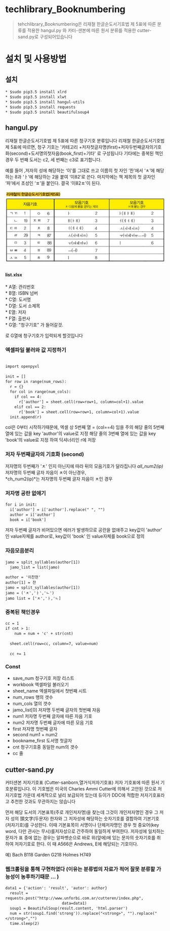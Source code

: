 # techlibrary_Booknumbering
> tehchlibrary_Booknumbering은 리재철 한글순도서기호법 제 5표에 따른 분류를 적용한 hangul.py 와
> 카터-샌본에 따른 원서 분류를 적용한 cutter-sand.py로 구성되어있습니다

# 설치 및 사용방법
## 설치

    * $sudo pip3.5 install xlrd
    * $sudo pip3.5 install xlwt
    * $sudo pip3.5 install hangul-utils
    * $sudo pip3.5 install requests
    * $sudo pip3.5 install beautifulsoup4


## hangul.py
 리재철 한글순도서기호법 제 5표에 따른 청구기호 분류입니다
 리재철 한글순도서기호법 제 5표에 따르면, 청구 기호는 '카테고리 +저자첫글자명(first)+저자두번째글자의기호화(second)+도서명의첫자음(book_first)+기타' 로 구성됩니다
 기타에는 중복된 책인경우 두 번째 도서는 c2, 세 번째는 c3로 표기합니다.

 예를 들어 ,저자의 성에 해당하는 ‘이’를 그대로 쓰고 이름의 첫 자인 ‘찬’에서 ‘ㅊ’에 해당하는 8과 ‘ㅏ’에 해당하는 2을 붙여 ‘이82’로 쓴다.
 마지막에는 책 제목의 첫 글자인 ‘파’에서 초성인 ‘ㅍ’을 붙인다. 결국 ‘이82ㅍ’이 된다.

<img src = "리재철5표.jpg">


#### list.xlsx
<p>
* A열: 관리번호 <br>
* B열: ISBN 넘버<br>
* C열: 도서명<br>
* D열: 도서 소제목<br>
* E열: 저자<br>
* F열: 출판사<br>
* G열: "청구기호" 가 들어갈것.</p>
로 G열에 청구기호가 입력되게 할것입니다


### 엑셀파일 불러와 값 지정하기

```

import openpyxl

init = []
for row in range(num_rows):
  r = {}
  for col in range(num_cols):
    if col == 4:
      r['author'] = sheet.cell(row=row+1, column=col+1).value
    elif col == 2:
      r['book'] = sheet.cell(row=row+1, column=col+1).value
  init.append(r)

```
col은 0부터 시작하기때문에, 엑셀 상 5번째 열 = (col==4) 임을 주의
해당 줄의 5번째 열에 있는 값을 key 'author'의 value로 지정
해당 줄의 3번째 열에 있는 값을 key 'book'의 value로 지정 하여
딕셔너리인 r에 저장

### 저자 두번째글자의 기호화 (second)

저자명의 두번째가 'ㅊ' 인지 아닌지에 따라 뒤의 모음기호가 달라집니다
*all_num2(ip)* 저자명의 두번째 글자 자음이 ㅊ이 아닌경우,<br>
*ch_num2(ip)*는 저자명의 두번째 글자 자음이 ㅊ인 경우

### 저자명 공란 없애기
```
for i in init:
  i['author'] = i['author'].replace(" ", "")
  author = i['author']
  book = i['book']
```
저자 두번째 글자가 비어있으면 에러가 발생하므로 공란을 없애주고
key값이 'author' 인 value자체를 author로,
key값이 'book' 인 value자체를 book으로 정의

### 자음모음분리

```
jamo = split_syllables(author[1])
  jamo_list = list(jamo)
```

```
author = '이찬현'
author[1] = 찬
jamo = split_syllables(author[1])
jamo = ('ㅊ','ㅏ','ㄴ')
jamo list = ['ㅊ','ㅏ,'ㄴ]
```

### 중복된 책인경우
```
cc = 1
if cnt > 1:
    num = num + 'c' + str(cnt)

  sheet.cell(row=cc, column=7, value=num)

  cc += 1
```



### Const
* save_num 청구기호 저장 리스트
* workbook 엑셀파일 불러오기
* sheet_name 엑셀파일에서 첫번째 시트
* num_rows 행의 갯수
* num_cols 열의 갯수
* jamo_list[0] 저자명 두번째 글자의 첫번째 자음
* num1 저자명 두번째 글자에 따른 자음 기호
* num2 저자명 두번째 글자에 따른 모음 기호
* first  저자명 첫번째 글자
* second  num1 + num2
* bookname_first 도서명 첫글자
* cnt 청구기호중 동일한 num의 갯수
* cc 줄



## cutter-sand.py
커터샌본 저자기호표 (Cutter-sanborn,열거식저자기호표) 저자 기호표에 따른 원서 기호분류입니다.
이 기호법은 미국의 Charles Ammi Cutter에 의해서 고안된 것으로 저자기호법 가운데
세계적으로 널리 보급되어 있는데 듀이가 DDC에 적합한 저자기호표라고 추천한 것과도 무관하지는 않습니다

먼저 해당 도서의 기본표목(주로 개인저자명)을 찾는데 그것이 개인저자명인 경우
그 저자 성의 頭文字(두문자) 한자와 그 저자성에 해당하는 숫자기호를 결합하여 기본기호(저자기호)를 구성한다.
이때 기본표목이 서명이나 단체저자명인 경우 첫 중요어(key word, 다만 관사는 무시)를저자성으로 간주하여 동일하게 부여한다.
저자성에 일치하는 문자가 표 중에 없는 경우는 알파벳순으로
바로 위(앞에)에 있는 문자의 숫자기호를 취하여 저자기호로 한다. 이 때 A566은 Andrews, E에 해당되는 기호이다.

예)
Bach B118
Garden G218
Holmes H749

### 웹크롤링을 통해 구현하였다 (이유는 분류법의 자료가 적어 잘못 분류할 가능성이 농후하기때문 ... )
```
data1 = {'action': 'result', 'autor': author}
  result = requests.post("http://www.unforbi.com.ar/cutteren/index.php",
                         data=data1)
  soup1 = BeautifulSoup(result.content, 'html.parser')
  num = str(soup1.find('strong')).replace("<strong>", "").replace("</strong>","")
  time.sleep(2)
```









